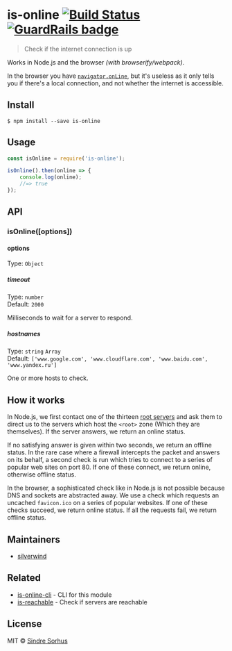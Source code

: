 # is-online [![Build Status](https://travis-ci.org/sindresorhus/is-online.svg?branch=master)](https://travis-ci.org/sindresorhus/is-online) [![GuardRails badge](https://badges.production.guardrails.io/shtakai/is-online.svg)](https://www.guardrails.io)

> Check if the internet connection is up

Works in Node.js and the browser *(with browserify/webpack)*.

In the browser you have [`navigator.onLine`](https://developer.mozilla.org/en-US/docs/Web/API/NavigatorOnLine.onLine), but it's useless as it only tells you if there's a local connection, and not whether the internet is accessible.


## Install

```
$ npm install --save is-online
```


## Usage

```js
const isOnline = require('is-online');

isOnline().then(online => {
	console.log(online);
	//=> true
});
```


## API

### isOnline([options])

#### options

Type: `Object`

##### timeout

Type: `number`<br>
Default: `2000`

Milliseconds to wait for a server to respond.

##### hostnames

Type: `string` `Array`<br>
Default: `['www.google.com', 'www.cloudflare.com', 'www.baidu.com', 'www.yandex.ru']`

One or more hosts to check.


## How it works

In Node.js, we first contact one of the thirteen [root servers](https://www.iana.org/domains/root/servers) and ask them to direct us to the servers which host the `<root>` zone (Which they are themselves). If the server answers, we return an online status.

If no satisfying answer is given within two seconds, we return an offline status. In the rare case where a firewall intercepts the packet and answers on its behalf, a second check is run which tries to connect to a series of popular web sites on port 80. If one of these connect, we return online, otherwise offline status.

In the browser, a sophisticated check like in Node.js is not possible because DNS and sockets are abstracted away. We use a check which requests an uncached `favicon.ico` on a series of popular websites. If one of these checks succeed, we return online status. If all the requests fail, we return offline status.


## Maintainers

- [silverwind](https://github.com/silverwind)


## Related

- [is-online-cli](https://github.com/sindresorhus/is-online-cli) - CLI for this module
- [is-reachable](https://github.com/sindresorhus/is-reachable) - Check if servers are reachable


## License

MIT © [Sindre Sorhus](https://sindresorhus.com)
